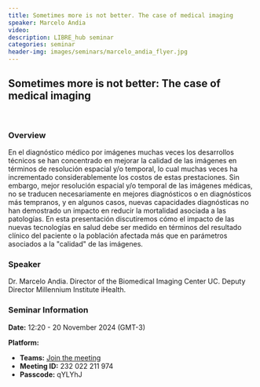 ```yaml
---
title: Sometimes more is not better. The case of medical imaging
speaker: Marcelo Andia
video:
description: LIBRE_hub seminar
categories: seminar
header-img: images/seminars/marcelo_andia_flyer.jpg
---
```


## Sometimes more is not better: The case of medical imaging
<br>

### Overview
En el diagnóstico médico por imágenes muchas veces los desarrollos técnicos se han concentrado en mejorar la calidad de las imágenes en términos de resolución espacial y/o temporal, lo cual muchas veces ha incrementado considerablemente los costos de estas prestaciones. Sin embargo, mejor resolución espacial y/o temporal de las imágenes médicas, no se traducen necesariamente en mejores diagnósticos o en diagnósticos más tempranos, y en algunos casos, nuevas capacidades diagnósticas no han demostrado un impacto en reducir la mortalidad asociada a las patologías. En esta presentación discutiremos cómo el impacto de las nuevas tecnologías en salud debe ser medido en términos del resultado clínico del paciente o la población afectada más que en parámetros asociados a la "calidad" de las imágenes.

### Speaker
Dr. Marcelo Andia. Director of the Biomedical Imaging Center UC. Deputy Director Millennium Institute iHealth.

### Seminar Information

**Date:** 12:20 - 20 November 2024 (GMT-3)

**Platform:**
- **Teams:** [Join the meeting](https://teams.microsoft.com/l/meetup-join/19%3ameeting_NTYxOWFkYjYtNWVlNC00MGE4LWEyNDAtNTc1ODYzZTg2ZGM4%40thread.v2/0?context=%7b%22Tid%22%3a%225ff5d9fa-f83f-4ac1-a4d2-eb48ea0a00d2%22%2c%22Oid%22%3a%22b066b156-36d2-4bf1-8723-85ab0bba4b91%22%7d)
- **Meeting ID:** 232 022 211 974
- **Passcode:** qYLYhJ